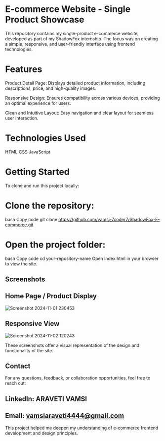 # E-commerce Website - Single Product Showcase
This repository contains my single-product e-commerce website, developed as part of my ShadowFox internship. The focus was on creating a simple, responsive, and user-friendly interface using frontend technologies.

# Features
  Product Detail Page: Displays detailed product information, including descriptions, price, and high-quality images.
  
  Responsive Design: Ensures compatibility across various devices, providing an optimal experience for users.
  
  Clean and Intuitive Layout: Easy navigation and clear layout for seamless user interaction.
# Technologies Used
  HTML
  CSS
  JavaScript
# Getting Started
 To clone and run this project locally:

# Clone the repository:
 bash
 Copy code
 git clone https://github.com/vamsi-7coder7/ShadowFox-E-commerce.git
# Open the project folder:
 bash
 Copy code
 cd your-repository-name
 Open index.html in your browser to view the site.
## Screenshots
 ## Home Page / Product Display
  ![Screenshot 2024-11-01 230453](https://github.com/user-attachments/assets/fefe55ac-f8c5-4bb1-8e97-4d142fd8a7a6)
 ## Responsive View
  ![Screenshot 2024-11-02 120243](https://github.com/user-attachments/assets/98668a90-cbfc-4d3e-ba8b-82326390e7cd)

These screenshots offer a visual representation of the design and functionality of the site.

## Contact
For any questions, feedback, or collaboration opportunities, feel free to reach out:

  ## LinkedIn: ARAVETI VAMSI
  ## Email: vamsiaraveti4444@gmail.com 
  
This project helped me deepen my understanding of e-commerce frontend development and design principles.

